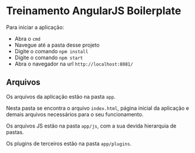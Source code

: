 # Treinamento AngularJS Boilerplate

Para iniciar a aplicação:

* Abra o `cmd`
* Navegue até a pasta desse projeto
* Digite o comando `npm install`
* Digite o comando `npm start`
* Abra o navegador na url `http://localhost:8081/`

## Arquivos

Os arquivos da aplicação estão na pasta `app`.

Nesta pasta se encontra o arquivo `index.html`, página inicial da aplicação e demais arquivos necessários para o seu funcionamento.

Os arquivos JS estão na pasta `app/js`, com a sua devida hierarquia de pastas.

Os plugins de terceiros estão na pasta `app/plugins`.
